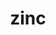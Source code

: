 ---
category: 4-letters
denotation: null
name: zinc
reference_link: https://www.etymonline.com/word/zinc
root_language: null
root_name: null
title: zinc
type: free
word_sums:
- respelling: zinc
  sum: 'Zinc + '
---